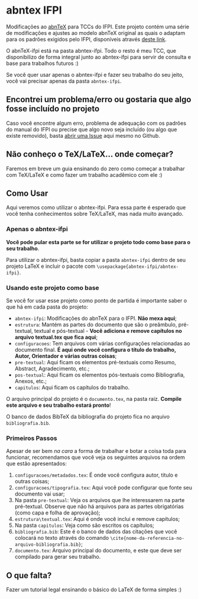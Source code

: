 # abntex IFPI
Modificações ao [abnTeX](https://github.com/abntex/abntex2) para TCCs do IFPI. Este projeto contém uma série de modificações e ajustes ao modelo abnTeX original as quais o adaptam para os padrões exigidos pelo IFPI, disponíveis através [deste link](http://www5.ifpi.edu.br/consup/attachments/article/18/Resolução%20nº%20116%20Manual%20Trabalhos%20Acadêmicos.pdf).

O abnTeX-ifpi está na pasta abntex-ifpi. Todo o resto é meu TCC, que disponibilizo de forma integral junto ao abntex-ifpi para servir de consulta e base para trabalhos futuros :)

Se você quer usar apenas o abntex-ifpi e fazer seu trabalho do seu jeito, você vai precisar apenas da pasta `abntex-ifpi`.

## Encontrei um problema/erro ou gostaria que algo fosse incluído no projeto
Caso você encontre algum erro, problema de adequação com os padrões do manual do IFPI ou precise que algo novo seja incluído (ou algo que existe removido), basta [abrir uma Issue](https://github.com/g0dkar/abntex-ifpi/issues/new) aqui mesmo no Github.

## Não conheço o TeX/LaTeX... onde começar?
Faremos em breve um guia ensinando do zero como começar a trabalhar com TeX/LaTeX e como fazer um trabalho acadêmico com ele :)

## Como Usar
Aqui veremos como utilizar o abntex-ifpi. Para essa parte é esperado que você tenha conhecimentos sobre TeX/LaTeX, mas nada muito avançado.

### Apenas o abntex-ifpi
**Você pode pular esta parte se for utilizar o projeto todo como base para o seu trabalho**.

Para utilizar o abntex-ifpi, basta copiar a pasta `abntex-ifpi` dentro de seu projeto LaTeX e incluir o pacote com `\usepackage{abntex-ifpi/abntex-ifpi}`.

### Usando este projeto como base

Se você for usar esse projeto como ponto de partida é importante saber o que há em cada pasta do projeto:

* `abntex-ifpi`: Modificações do abnTeX para o IFPI. **Não mexa aqui**;
* `estrutura`: Mantém as partes do documento que são o preâmbulo, pré-textual, textual e pós-textual - **Você adiciona e remove capítulos no arquivo textual.tex que fica aqui**;
* `configuracoes`: Tem arquivos com várias configurações relacionadas ao documento final. **É aqui onde você configura o título do trabalho, Autor, Orientador e várias outras coisas**;
* `pre-textual`: Aqui ficam os elementos pré-textuais como Resumo, Abstract, Agradecimento, etc.;
* `pos-textual`: Aqui ficam os elementos pós-textuais como Bibliografia, Anexos, etc.;
* `capitulos`: Aqui ficam os capítulos do trabalho.

O arquivo principal do projeto é o `documento.tex`, na pasta raiz. **Compile este arquivo e seu trabalho estará pronto**!

O banco de dados BibTeX da bibliografia do projeto fica no arquivo `bibliografia.bib`.

### Primeiros Passos

Apesar de ser bem _na cara_ a forma de trabalhar e botar a coisa toda para funcionar, recomendamos que você veja os seguintes arquivos na ordem que estão apresentados:

1. `configuracoes/metadados.tex`: É onde você configura autor, titulo e outras coisas;
2. `configuracoes/tipografia.tex`: Aqui você pode configurar que fonte seu documento vai usar;
3. Na pasta `pre-textual`: Veja os arquivos que lhe interessarem na parte pré-textual. Observe que não há arquivos para as partes obrigatórias (como capa e folha de aprovação);
4. `estrutura\textual.tex`: Aqui é onde você inclui e remove capítulos;
5. Na pasta `capitulos`: Veja como são escritos os capítulos;
6. `bibliografia.bib`: Este é o banco de dados das citações que você colocará no texto através do comando `\cite{nome-da-referencia-no-arquivo-bibliografia.bib}`;
7. `documento.tex`: Arquivo principal do documento, e este que deve ser compilado para gerar seu trabalho.

## O que falta?
Fazer um tutorial legal ensinando o básico do LaTeX de forma simples :)
